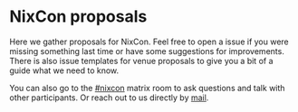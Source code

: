 # NixCon proposals

Here we gather proposals for NixCon.
Feel free to open a issue if you were missing something last time or have some suggestions for improvements.
There is also issue templates for venue proposals to give you a bit of a guide what we need to know.

You can also go to the [#nixcon](https://matrix.to/#/#nixcon:matrix.org) matrix room to ask questions and talk with other participants.
Or reach out to us directly by [mail](https://discourse.nixos.org/t/lets-make-nixcon-2024-together/35973#emails-to-reach-out-to-the-pl-team-5).

